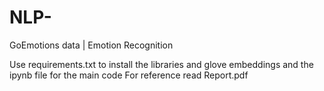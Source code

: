 # NLP-
GoEmotions data | Emotion Recognition

Use requirements.txt to install the libraries and glove embeddings
and the ipynb file for the main code
For reference read Report.pdf
